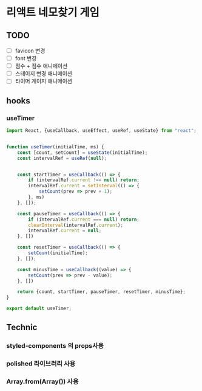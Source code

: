 # 리액트 네모찾기 게임

## TODO 

- [ ] favicon 변경
- [ ] font 변경
- [ ] 점수 + 점수 애니메이션 
- [ ] 스테이지 변경 애니메이션
- [ ] 타이머 게이지 애니메이션

## hooks

### useTimer

```javascript
import React, {useCallback, useEffect, useRef, useState} from "react";


function useTimer(initialTime, ms) {
    const [count, setCount] = useState(initialTime);
    const intervalRef = useRef(null);


    const startTimer = useCallback(() => {
        if (intervalRef.current !== null) return;
        intervalRef.current = setInterval(() => {
            setCount(prev => prev + 1);
        }, ms)
    }, []);

    const pauseTimer = useCallback(() => {
        if (intervalRef.current === null) return;
        clearInterval(intervalRef.current);
        intervalRef.current = null;
    }, [])

    const resetTimer = useCallback(() => {
        setCount(initialTime);
    }, []);

    const minusTime = useCallback((value) => {
        setCount(prev => prev - value);
    }, [])

    return {count, startTimer, pauseTimer, resetTimer, minusTime};
}

export default useTimer;
```

## Technic

### styled-components 의 props사용

### polished 라이브러리 사용

### Array.from(Array()) 사용

